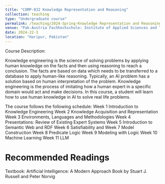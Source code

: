 ```yaml
---
title: "COMP-832 Knowledge Representation and Reasoning"
collection: teaching
type: "Undergraduate course"
permalink: /teaching/2024-Spring-Knowledge Representation and Reasoning
venue: "Pak-Austria Fachhochschule: Institute of Applied Sciences and Technology, Sino-Pak Center for Artificial Intelligence"
date: 2024-22-3
location: "Haripur, Pakistan"
---
```


Course Description:

Knowledge engineering is the science of solving problems by applying human knowledge on the facts and then using reasoning to reach a conclusion. The facts are based on data which needs to be transferred to a database to apply human-like reasoning. Typically, an AI problem has a solution based on human interpretation of the problem. Knowledge engineering is the process of imitating how a human expert in a specific domain would act and make decisions. In this course, a student will learn how to use human knowledge in AI to solve real life problems.


The course follows the following schedule:
Week 1 Introduction to Knowledge Engineering
Week 2 Knowledge Acquisition and Representation
Week 3 Environments, Languages and Methodologies 
Week 4	Presentations: Review of Existing Expert Systems
Week 5 Introduction to Semantic Web and RDF
Week 6 Satisfiability and
Week 7 Model Construction
Week 8 Predicate Logic
Week 9 Modeling with Logic
Week 10 Machine Learning
Week 11 LLM


Recommended Readings
======

Textbook: 
Artificial Intelligence: A Modern Approach
Book by Stuart J. Russell and Peter Norvig
